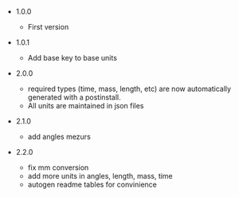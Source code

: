 - 1.0.0
  -  First version

- 1.0.1
  -  Add base key to base units

- 2.0.0
  - required types (time, mass, length, etc) are now automatically generated with a postinstall. 
  - All units are maintained in json files

- 2.1.0
  - add angles mezurs

- 2.2.0
  - fix mm conversion
  - add more units in angles, length, mass, time
  - autogen readme tables for convinience